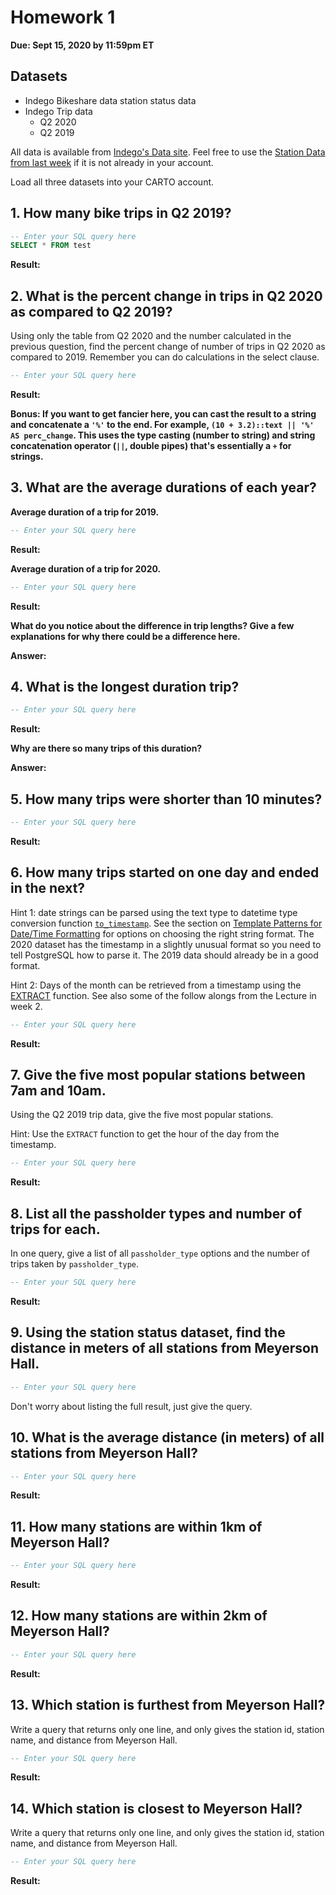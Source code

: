 # Homework 1

**Due: Sept 15, 2020 by 11:59pm ET**

## Datasets

* Indego Bikeshare data station status data
* Indego Trip data
  - Q2 2020
  - Q2 2019

All data is available from [Indego's Data site](https://www.rideindego.com/about/data/). Feel free to use the [Station Data from last week](https://raw.githubusercontent.com/MUSA-509/week-1-introductions/master/data/indego_station_status.geojson) if it is not already in your account.

Load all three datasets into your CARTO account.

## 1. How many bike trips in Q2 2019?


```SQL
-- Enter your SQL query here
SELECT * FROM test
```

**Result:**

## 2. What is the percent change in trips in Q2 2020 as compared to Q2 2019?

Using only the table from Q2 2020 and the number calculated in the previous question, find the percent change of number of trips in Q2 2020 as compared to 2019. Remember you can do calculations in the select clause.

```SQL
-- Enter your SQL query here
```

**Result:**

__Bonus: If you want to get fancier here, you can cast the result to a string and concatenate a `'%'` to the end. For example, `(10 + 3.2)::text || '%' AS perc_change`. This uses the type casting (number to string) and string concatenation operator (`||`, double pipes) that's essentially a `+` for strings.__

## 3. What are the average durations of each year?

**Average duration of a trip for 2019.**

```SQL
-- Enter your SQL query here
```
**Result:**

**Average duration of a trip for 2020.**

```SQL
-- Enter your SQL query here
```
**Result:**

**What do you notice about the difference in trip lengths? Give a few explanations for why there could be a difference here.**

**Answer:**

## 4. What is the longest duration trip?

```SQL
-- Enter your SQL query here
```

**Result:**

**Why are there so many trips of this duration?**

**Answer:**

## 5. How many trips were shorter than 10 minutes?

```SQL
-- Enter your SQL query here
```

**Result:**

## 6. How many trips started on one day and ended in the next?

Hint 1: date strings can be parsed using the text type to datetime type conversion function [`to_timestamp`](https://www.postgresql.org/docs/12/functions-formatting.html). See the section on [Template Patterns for Date/Time Formatting](https://www.postgresql.org/docs/12/functions-formatting.html#FUNCTIONS-FORMATTING-DATETIME-TABLE) for options on choosing the right string format. The 2020 dataset has the timestamp in a slightly unusual format so you need to tell PostgreSQL how to parse it. The 2019 data should already be in a good format.

Hint 2: Days of the month can be retrieved from a timestamp using the [EXTRACT](https://www.postgresql.org/docs/12/functions-datetime.html#FUNCTIONS-DATETIME-EXTRACT) function. See also some of the follow alongs from the Lecture in week 2.

```SQL
-- Enter your SQL query here
```

**Result:**

## 7. Give the five most popular stations between 7am and 10am.

Using the Q2 2019 trip data, give the five most popular stations.

Hint: Use the `EXTRACT` function to get the hour of the day from the timestamp.

```SQL
-- Enter your SQL query here
```

**Result:**


## 8. List all the passholder types and number of trips for each.

In one query, give a list of all `passholder_type` options and the number of trips taken by `passholder_type`.

```SQL
-- Enter your SQL query here
```

**Result:**

## 9. Using the station status dataset, find the distance in meters of all stations from Meyerson Hall.

```SQL
-- Enter your SQL query here
```

Don't worry about listing the full result, just give the query.

## 10. What is the average distance (in meters) of all stations from Meyerson Hall?

```SQL
-- Enter your SQL query here
```

**Result:**

## 11. How many stations are within 1km of Meyerson Hall?

```SQL
-- Enter your SQL query here
```

**Result:**

## 12. How many stations are within 2km of Meyerson Hall?

```SQL
-- Enter your SQL query here
```

**Result:**

## 13. Which station is furthest from Meyerson Hall?

Write a query that returns only one line, and only gives the station id, station name, and distance from Meyerson Hall.

```SQL
-- Enter your SQL query here
```

**Result:**

## 14. Which station is closest to Meyerson Hall?

Write a query that returns only one line, and only gives the station id, station name, and distance from Meyerson Hall.


```SQL
-- Enter your SQL query here
```

**Result:**
